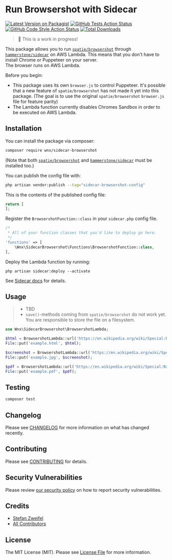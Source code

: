 # Run Browsershot with Sidecar

[![Latest Version on Packagist](https://img.shields.io/packagist/v/wnx/sidecar-browsershot.svg?style=flat-square)](https://packagist.org/packages/wnx/sidecar-browsershot)
[![GitHub Tests Action Status](https://img.shields.io/github/workflow/status/stefanzweifel/sidecar-browsershot/run-tests?label=tests)](https://github.com/stefanzweifel/sidecar-browsershot/actions?query=workflow%3Arun-tests+branch%3Amain)
[![GitHub Code Style Action Status](https://img.shields.io/github/workflow/status/stefanzweifel/sidecar-browsershot/Check%20&%20fix%20styling?label=code%20style)](https://github.com/stefanzweifel/sidecar-browsershot/actions?query=workflow%3A"Check+%26+fix+styling"+branch%3Amain)
[![Total Downloads](https://img.shields.io/packagist/dt/wnx/sidecar-browsershot.svg?style=flat-square)](https://packagist.org/packages/wnx/sidecar-browsershot)

> 🚨 This is a work in progress!

This package allows you to run [`spatie/browsershot`](https://github.com/spatie/browsershot) through [`hammerstone/sidecar`](https://github.com/hammerstonedev/sidecar) on AWS Lambda.
This means that you don't have to install Chrome or Puppeteer on your server.    
The browser runs on AWS Lambda. 

Before you begin:

- This package uses its own `browser.js` to control Puppeteer. It's possible that a new feature of `spatie/browsershot` has not made it yet into this package. (The goal is to use the original `spatie/browsershot` `browser.js` file for feature parity)
- The Lambda function currently disables Chromes Sandbox in order to be executed on AWS Lambda.

## Installation

You can install the package via composer:

```bash
composer require wnx/sidecar-browsershot
```
(Note that both [`spatie/browsershot`](https://github.com/spatie/browsershot) and [`hammerstone/sidecar`](https://github.com/hammerstonedev/sidecar) must be installed too.)

You can publish the config file with:

```bash
php artisan vendor:publish --tag="sidecar-browsershot-config"
```

This is the contents of the published config file:

```php
return [
];
```

Register the `BrowsershotFunction::class` in your `sidecar.php` config file.

```php
/*
 * All of your function classes that you'd like to deploy go here.
 */
'functions' => [
    \Wnx\SidecarBrowsershot\Functions\BrowsershotFunction::class,
],
```

Deploy the Lambda function by running:

```shell
php artisan sidecar:deploy --activate
```

See [Sidecar docs](https://hammerstone.dev/sidecar/docs/main/functions/deploying) for details.

## Usage

> - TBD
> - `save()`-methods coming from `spatie/browsershot` do not work yet. You are responsible to store the file on a filesystem.

```php
use Wnx\SidecarBrowsershot\BrowsershotLambda;

$html = BrowsershotLambda::url('https://en.wikipedia.org/wiki/Special:Random')->bodyHtml();
File::put('example.html', $html);

$screenshot = BrowsershotLambda::url('https://en.wikipedia.org/wiki/Special:Random')->screenshot();
File::put('example.jpg', $screenshot);

$pdf = BrowsershotLambda::url('https://en.wikipedia.org/wiki/Special:Random')->pdf();
File::put('example.pdf', $pdf);
```

## Testing

```bash
composer test
```

## Changelog

Please see [CHANGELOG](CHANGELOG.md) for more information on what has changed recently.

## Contributing

Please see [CONTRIBUTING](.github/CONTRIBUTING.md) for details.

## Security Vulnerabilities

Please review [our security policy](../../security/policy) on how to report security vulnerabilities.

## Credits

- [Stefan Zweifel](https://github.com/stefanzweifel)
- [All Contributors](../../contributors)

## License

The MIT License (MIT). Please see [License File](LICENSE.md) for more information.
